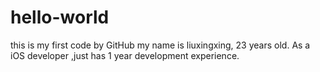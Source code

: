 # hello-world
this is my first code by GitHub
my name is liuxingxing, 23 years old. As a iOS developer ,just has 1 year development experience.
